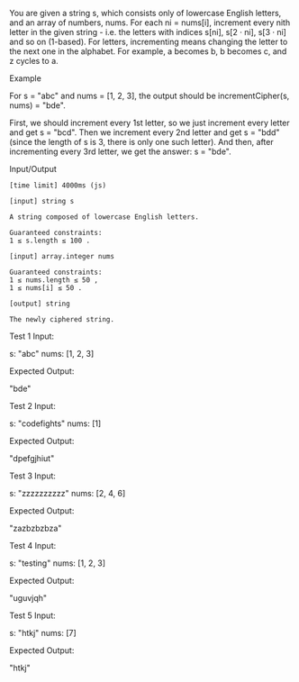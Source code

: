 You are given a string s, which consists only of lowercase English letters, and an array of numbers, nums. For each ni = nums[i], increment every nith letter in the given string - i.e. the letters with indices s[ni], s[2 · ni], s[3 · ni] and so on (1-based). For letters, incrementing means changing the letter to the next one in the alphabet. For example, a becomes b, b becomes c, and z cycles to a.

Example

For s = "abc" and nums = [1, 2, 3], the output should be
incrementCipher(s, nums) = "bde".

First, we should increment every 1st letter, so we just increment every letter and get s = "bcd". Then we increment every 2nd letter and get s = "bdd" (since the length of s is 3, there is only one such letter). And then, after incrementing every 3rd letter, we get the answer: s = "bde".

Input/Output

    [time limit] 4000ms (js)

    [input] string s

    A string composed of lowercase English letters.

    Guaranteed constraints:
    1 ≤ s.length ≤ 100 .

    [input] array.integer nums

    Guaranteed constraints:
    1 ≤ nums.length ≤ 50 ,
    1 ≤ nums[i] ≤ 50 .

    [output] string

    The newly ciphered string.


Test 1
Input:

s: "abc"
nums: [1, 2, 3]

Expected Output:

"bde"


Test 2
Input:

s: "codefights"
nums: [1]

Expected Output:

"dpefgjhiut"


Test 3
Input:

s: "zzzzzzzzzz"
nums: [2, 4, 6]

Expected Output:

"zazbzbzbza"


Test 4
Input:

s: "testing"
nums: [1, 2, 3]

Expected Output:

"uguvjqh"


Test 5
Input:

s: "htkj"
nums: [7]

Expected Output:

"htkj"
